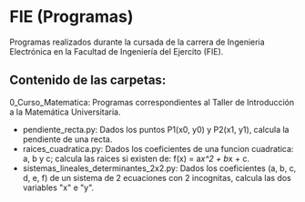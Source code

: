 # FIE (Programas)
Programas realizados durante la cursada de la carrera de Ingenieria Electrónica en la Facultad de Ingeniería del Ejercito (FIE).

## Contenido de las carpetas:
0_Curso_Matematica: Programas correspondientes al Taller de Introducción a la Matemática Universitaria.
- pendiente_recta.py: Dados los puntos P1(x0, y0) y P2(x1, y1), calcula la pendiente de una recta.
- raices_cuadratica.py: Dados los coeficientes de una funcion cuadratica: a, b y c; calcula las raices si existen de: f(x) = a*x^2 + b*x + c.
- sistemas_lineales_determinantes_2x2.py: Dados los coeficientes (a, b, c, d, e, f) de un sistema de 2 ecuaciones con 2 incognitas, calcula las dos variables "x" e "y".

